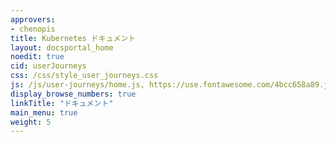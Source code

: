 ```yaml
---
approvers:
- chenopis
title: Kubernetes ドキュメント
layout: docsportal_home
noedit: true
cid: userJourneys
css: /css/style_user_journeys.css
js: /js/user-journeys/home.js, https://use.fontawesome.com/4bcc658a89.js
display_browse_numbers: true
linkTitle: "ドキュメント"
main_menu: true
weight: 5
---
```



